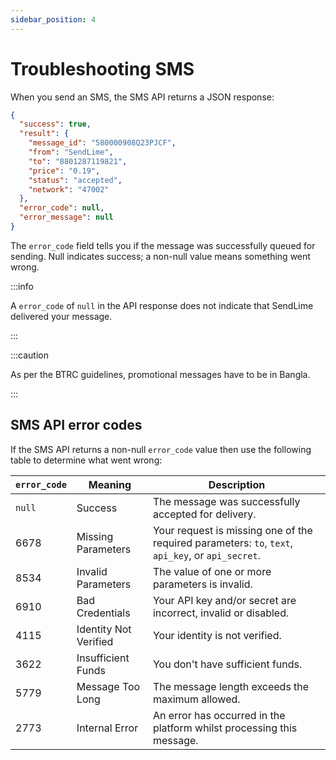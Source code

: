 ```yaml
---
sidebar_position: 4
---
```


# Troubleshooting SMS
When you send an SMS, the SMS API returns a JSON response:

```json
{
  "success": true,
  "result": {
    "message_id": "580000908Q23PJCF",
    "from": "SendLime",
    "to": "8801287119821",
    "price": "0.19",
    "status": "accepted",
    "network": "47002"
  },
  "error_code": null,
  "error_message": null
}
```

The `error_code` field tells you if the message was successfully queued for sending. Null indicates success; a non-null value means something went wrong.

:::info

A `error_code` of `null` in the API response does not indicate that SendLime delivered your message.

:::

:::caution

As per the BTRC guidelines, promotional messages have to be in Bangla.

:::

## SMS API error codes
If the SMS API returns a non-null `error_code` value then use the following table to determine what went wrong:

| `error_code` | Meaning               | Description                                                           |
|--------------|-----------------------|-----------------------------------------------------------------------|
| `null`       | Success               | The message was successfully accepted for delivery.                   |
| 6678         | Missing Parameters    | Your request is missing one of the required parameters: `to`, `text`, `api_key`, or `api_secret`. |                                                                   |
| 8534         | Invalid Parameters    | The value of one or more parameters is invalid.                       |
| 6910         | Bad Credentials       | Your API key and/or secret are incorrect, invalid or disabled.        |
| 4115         | Identity Not Verified | Your identity is not verified.                                        |
| 3622         | Insufficient Funds    | You don't have sufficient funds.                                      |
| 5779         | Message Too Long      | The message length exceeds the maximum allowed.                       |
| 2773         | Internal Error        | An error has occurred in the platform whilst processing this message. |
